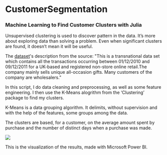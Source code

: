 # CustomerSegmentation

### Machine Learning to Find Customer Clusters with Julia

Unsupervised clustering is used to discover pattern in the data. It’s more about exploring data than solving a problem. Even when significant clusters are found, it doesn’t mean it will be useful.

The [dataset](https://archive.ics.uci.edu/ml/datasets/Online%20Retail)'s description from the source: "This is a transnational data set which contains all the transactions occurring between 01/12/2010 and 09/12/2011 for a UK-based and registered non-store online retail.The company mainly sells unique all-occasion gifts. Many customers of the company are wholesalers."

In this script, I do data cleaning and preprocessing, as well as some feature engineering. I then use the K-Means alogrithm from the ‘Clustering’ package to find my clusters. 

K-Means is a data grouping algorithm. It delimits, without supervision and with the help of the features, some groups among the data.

The clusters are based, for a customer, on the average amount spent by purchase and the number of distinct days when a purchase was made.

![](https://raw.githubusercontent.com/Hugo-Nattagh/CustomerSegmentation/master/ClustersBI.png)

This is the visualization of the results, made with Microsoft Power BI.
